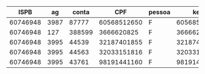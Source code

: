 | ISPB     | ag   | conta  | CPF         | pessoa | key         |
| -------- | ---- | ------ | ----------- | ------ | ----------- |
| 60746948 | 3987 | 87777  | 60568512650 | F      | 60568512650 |
| 60746948 | 127  | 388599 | 3666620825  | F      | 3666620825  |
| 60746948 | 3995 | 44539  | 32187401855 | F      | 32187401855 |
| 60746948 | 3995 | 44563  | 32033151816 | F      | 32033151816 |
| 60746948 | 3995 | 43761  | 98191441160 | F      | 98191441160 |
